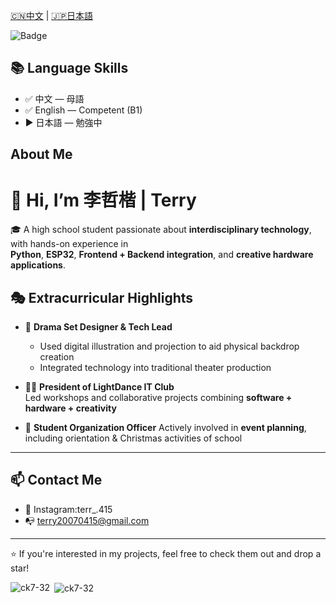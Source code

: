   [🇨🇳中文](./ZH.md) |  [🇯🇵日本語](./JP.md)

![Badge](https://hitscounter.dev/api/hit?url=https%3A%2F%2Fgithub.com%2Fck7-32&label=Views&icon=github&color=%23198754)
## 📚 Language Skills

- ✅ 中文 — 母語  
- ✅ English — Competent (B1)  
- ▶️ 日本語 — 勉強中
## About Me 
# 👋 Hi, I’m 李哲楷 | Terry


🎓 A high school student passionate about **interdisciplinary technology**, with hands-on experience in  
**Python**, **ESP32**, **Frontend + Backend integration**, and **creative hardware applications**.


## 🎭 Extracurricular Highlights

- 🎨 **Drama Set Designer & Tech Lead**  
  - Used digital illustration and projection to aid physical backdrop creation  
  - Integrated technology into traditional theater production

- 🧑‍💼 **President of LightDance IT Club**  
  Led workshops and collaborative projects combining **software + hardware + creativity**

- 🎄 **Student Organization Officer**
Actively involved in **event planning**, including orientation & Christmas activities of school

---

## 📫 Contact Me

- 📮 Instagram:terr_.415
- 📭 terry20070415@gmail.com
---

⭐ If you're interested in my projects, feel free to check them out and drop a star!

<p><img align="left" src="https://github-readme-stats.vercel.app/api/top-langs?username=ck7-32&show_icons=true&locale=en&layout=compact&theme=tokyonight" alt="ck7-32" /></p>
<p>&nbsp;<img align="center" src="https://github-readme-stats.vercel.app/api?username=ck7-32&show_icons=true&locale=en&theme=tokyonight" alt="ck7-32" /></p>
